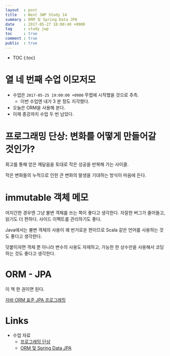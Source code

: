 ```yaml
---
layout  : post
title   : Next JWP Study 14
summary : ORM 및 Spring Data JPA
date    : 2017-05-27 18:00:40 +0900
tag     : study jwp
toc     : true
comment : true
public  : true
---
```

* TOC
{:toc}

# 열 네 번째 수업 이모저모

* 수업은 `2017-05-25 19:00:00 +0900` 무렵에 시작했을 것으로 추측.
    * 이번 수업엔 내가 3 분 정도 지각했다.
* 오늘은 ORM을 사용해 본다.
* 이제 종강까지 수업 두 번 남았다.

# 프로그래밍 단상: 변화를 어떻게 만들어갈 것인가?

회고를 통해 얻은 깨달음을 토대로 작은 성공을 반복해 가는 사이클.

작은 변화들의 누적으로 인한 큰 변화의 발생을 기대하는 방식이 마음에 든다.

# immutable 객체 메모

어지간한 경우엔 그냥 불변 객체를 쓰는 쪽이 좋다고 생각한다.
자잘한 버그가 줄어들고, 읽기도 더 편하다. 사이드 이펙트를 관리하기도 좋다.

Java에서는 불변 객체의 사용이 꽤 번거로운 편이므로
Scala 같은 언어를 사용하는 것도 좋다고 생각한다.

덧붙이자면 객체 뿐 아니라 변수의 사용도 자제하고,
가능한 한 상수만을 사용해서 코딩하는 것도 좋다고 생각한다.

# ORM - JPA

이 책 한 권이면 된다.

[자바 ORM 표준 JPA 프로그래밍](http://www.acornpub.co.kr/book/jpa-programmig)

# Links

* 수업 자료
    * [프로그래밍 단상](https://nextstep.camp/courses/-KgDNT4rfavb_BzYLBXr/-KgqHPfpV1xrdi1_T9ne/lessons/-Kk9mNZRospN5eO7duC0)
    * [ORM 및 Spring Data JPA](https://nextstep.camp/courses/-KgDNT4rfavb_BzYLBXr/-KihchAcnJJxzb909TBT/lessons/-Kihe0w5_EXX4St6SZcT)
